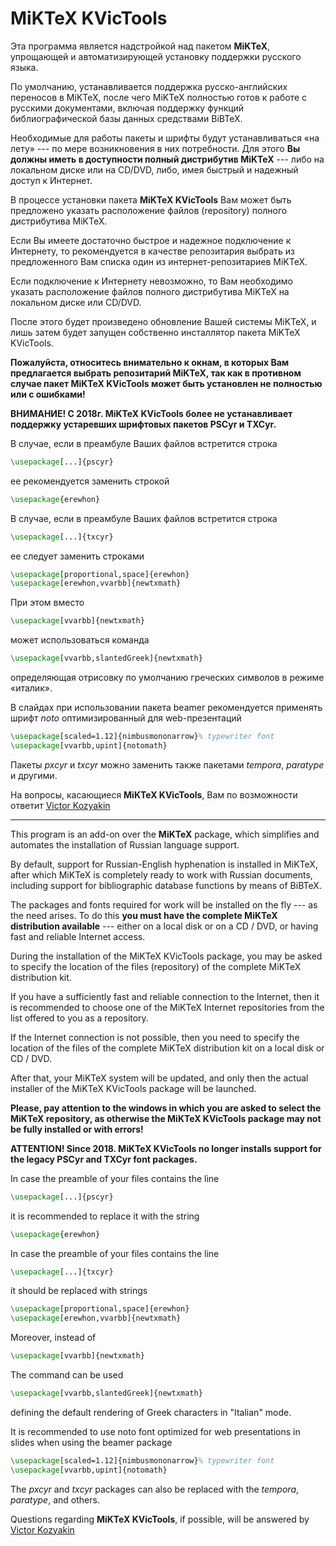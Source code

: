 # **MiKTeX KVicTools**

Эта программа является надстройкой над пакетом **MiKTeX**, упрощающей и автоматизирующей установку поддержки русского языка.

По умолчанию, устанавливается поддержка русско-английских переносов в MiKTeX, после чего MiKTeX полностью готов к работе с русскими документами, включая поддержку функций библиографической базы данных средствами BiBTeX.

Необходимые для работы пакеты и шрифты будут устанавливаться «на лету» --- по мере возникновения в них потребности. Для этого **Вы должны иметь в доступности полный дистрибутив MiKTeX** --- либо на локальном диске или на CD/DVD, либо, имея быстрый и надежный доступ к Интернет.

В процессе установки пакета **MiKTeX KVicTools** Вам может быть предложено указать расположение файлов (repository) полного дистрибутива MiKTeX.

Если Вы имеете достаточно быстрое и надежное подключение к Интернету, то рекомендуется в качестве репозитария выбрать из предложенного Вам списка один из интернет-репозитариев MiKTeX.

Если подключение к Интернету невозможно, то Вам необходимо указать расположение файлов полного дистрибутива MiKTeX на локальном диске или CD/DVD.

После этого будет произведено обновление Вашей системы MiKTeX, и лишь затем будет запущен собственно инсталлятор пакета MiKTeX KVicTools.

**Пожалуйста, относитесь внимательно к окнам, в которых Вам предлагается выбрать репозитарий MiKTeX, так как в противном случае пакет MiKTeX KVicTools может быть установлен не полностью или с ошибками!**

**ВНИМАНИЕ! С 2018г. MiKTeX KVicTools более не устанавливает поддержку устаревших шрифтовых пакетов PSCyr и TXCyr.**

В случае, если в преамбуле Ваших файлов встретится строка

```latex
\usepackage[...]{pscyr}
```

ее рекомендуется заменить строкой

```latex
\usepackage{erewhon}
```

В случае, если в преамбуле Ваших файлов встретится строка

```latex
\usepackage[...]{txcyr}
```

ее следует заменить строками

```latex
\usepackage[proportional,space]{erewhon}
\usepackage[erewhon,vvarbb]{newtxmath}
```

При этом вместо

```latex
\usepackage[vvarbb]{newtxmath}
```

может использоваться команда

```latex
\usepackage[vvarbb,slantedGreek]{newtxmath}
```

определяющая отрисовку по умолчанию греческих символов в режиме «италик».

В слайдах при использовании пакета beamer рекомендуется применять шрифт *noto* оптимизированный для web-презентаций

```latex
\usepackage[scaled=1.12]{nimbusmononarrow}% typewriter font
\usepackage[vvarbb,upint]{notomath}
```

Пакеты *pxcyr* и *txcyr* можно заменить также пакетами *temporа*, *paratype* и другими.

На вопросы, касающиеся **MiKTeX KVicTools**, Вам по возможности ответит [Victor Kozyakin](mailto:kozyakin@iitp.ru)

---

This program is an add-on over the **MiKTeX** package, which simplifies and automates the installation of Russian language support.

By default, support for Russian-English hyphenation is installed in MiKTeX, after which MiKTeX is completely ready to work with Russian documents, including support for bibliographic database functions by means of BiBTeX.

The packages and fonts required for work will be installed on the fly --- as the need arises. To do this **you must have the complete MiKTeX distribution available** --- either on a local disk or on a CD / DVD, or having fast and reliable Internet access.

During the installation of the MiKTeX KVicTools package, you may be asked to specify the location of the files (repository) of the complete MiKTeX distribution kit.

If you have a sufficiently fast and reliable connection to the Internet, then it is recommended to choose one of the MiKTeX Internet repositories from the list offered to you as a repository.

If the Internet connection is not possible, then you need to specify the location of the files of the complete MiKTeX distribution kit on a local disk or CD / DVD.

After that, your MiKTeX system will be updated, and only then the actual installer of the MiKTeX KVicTools package will be launched.

**Please, pay attention to the windows in which you are asked to select the MiKTeX repository, as otherwise the MiKTeX KVicTools package may not be fully installed or with errors!**

**ATTENTION! Since 2018. MiKTeX KVicTools no longer installs support for the legacy PSCyr and TXCyr font packages.**

In case the preamble of your files contains the line

```latex
\usepackage[...]{pscyr}
```

it is recommended to replace it with the string

```latex
\usepackage{erewhon}
```

In case the preamble of your files contains the line

```latex
\usepackage[...]{txcyr}
```

it should be replaced with strings

```latex
\usepackage[proportional,space]{erewhon}
\usepackage[erewhon,vvarbb]{newtxmath}
```

Moreover, instead of

```latex
\usepackage[vvarbb]{newtxmath}
```

The command can be used

```latex
\usepackage[vvarbb,slantedGreek]{newtxmath}
```

defining the default rendering of Greek characters in "Italian" mode.

It is recommended to use noto font optimized for web presentations in slides when using the beamer package

```latex
\usepackage[scaled=1.12]{nimbusmononarrow}% typewriter font
\usepackage[vvarbb,upint]{notomath}
```

The *pxcyr* and *txcyr* packages can also be replaced with the *tempora*, *paratype*, and others.

Questions regarding **MiKTeX KVicTools**, if possible, will be answered by [Victor Kozyakin](mailto:kozyakin@iitp.ru)
